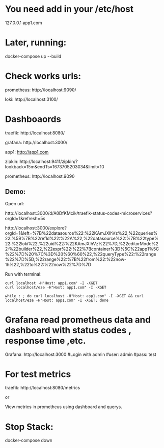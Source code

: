 # You need add in your /etc/host


127.0.0.1 app1.com

# Later, running: 

docker-compose up --build

# Check works urls:

prometheus: http://localhost:9090/

loki: http://localhost:3100/

# Dashboaords

traefik: http://localhost:8080/

grafana: http://localhost:3000/

app1: http://app1.com

zipkin: http://localhost:9411/zipkin/?lookback=15m&endTs=1673705203034&limit=10

prometheus: http://localhost:9090



## Demo:

Open url:

http://localhost:3000/d/A0DfKMcik/traefik-status-codes-microservices?orgId=1&refresh=5s

http://localhost:3000/explore?orgId=1&left=%7B%22datasource%22:%22KAmJXlhVz%22,%22queries%22:%5B%7B%22refId%22:%22A%22,%22datasource%22:%7B%22type%22:%22loki%22,%22uid%22:%22KAmJXlhVz%22%7D,%22editorMode%22:%22builder%22,%22expr%22:%22%7Bcontainer%3D%5C%22app1%5C%22%7D%20%7C%3D%20%60%60%22,%22queryType%22:%22range%22%7D%5D,%22range%22:%7B%22from%22:%22now-1h%22,%22to%22:%22now%22%7D%7D

Run with terminal:
```
curl localhost -H"Host: app1.com" -I -XGET
curl localhost/eze -H"Host: app1.com" -I -XGET

while : ; do curl localhost -H"Host: app1.com" -I -XGET && curl localhost/eze -H"Host: app1.com" -I -XGET; done

```

# Grafana read prometheus data and dashboard with status codes , response time ,etc.

Grafana: http://localhost:3000 #Login with admin #user: admin #pass: test

# For test metrics

traefik: http://localhost:8080/metrics

or

View metrics in prometheus using dashboard and querys.

# Stop Stack:

docker-compose down
